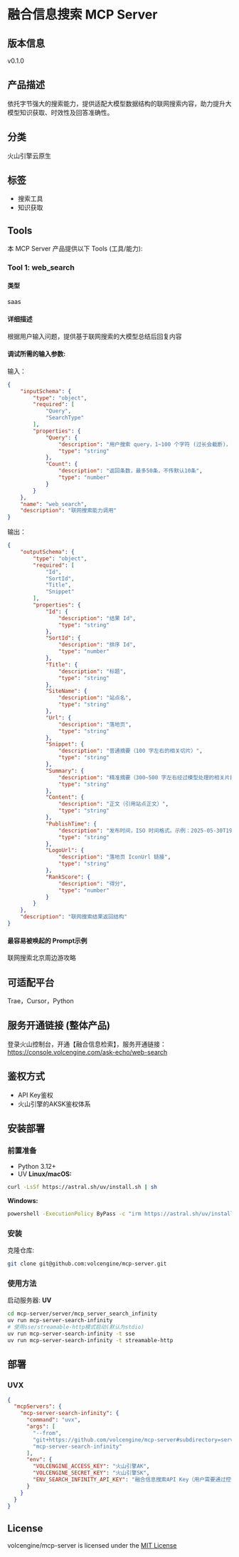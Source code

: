 # 融合信息搜索 MCP Server
## 版本信息
v0.1.0
## 产品描述
依托字节强大的搜索能力，提供适配大模型数据结构的联网搜索内容，助力提升大模型知识获取、时效性及回答准确性。
## 分类
火山引擎云原生
## 标签
- 搜索工具
- 知识获取

## Tools
本 MCP Server 产品提供以下 Tools (工具/能力):
### Tool 1: web_search

#### 类型
saas
#### 详细描述
根据用户输入问题，提供基于联网搜索的大模型总结后回复内容
#### 调试所需的输入参数:
输入：
```json
{
    "inputSchema": {
        "type": "object",
        "required": [
            "Query",
            "SearchType"
        ],
        "properties": {
            "Query": {
                "description": "用户搜索 query，1~100 个字符 (过长会截断)，不支持多词搜索",
                "type": "string"
            },
            "Count": {
                "description": "返回条数，最多50条，不传默认10条",
                "type": "number"
            }
        }
    },
    "name": "web_search",
    "description": "联网搜索能力调用"
}
```
输出：
```json
{
    "outputSchema": {
        "type": "object",
        "required": [
            "Id",
            "SortId",
            "Title",
            "Snippet"
        ],
        "properties": {
            "Id": {
                "description": "结果 Id",
                "type": "string"
            },
            "SortId": {
                "description": "排序 Id",
                "type": "number"
            },
            "Title": {
                "description": "标题",
                "type": "string"
            },
            "SiteName": {
                "description": "站点名",
                "type": "string"
            },
            "Url": {
                "description": "落地页",
                "type": "string"
            },
            "Snippet": {
                "description": "普通摘要（100 字左右的相关切片）",
                "type": "string"
            },
            "Summary": {
                "description": "精准摘要（300~500 字左右经过模型处理的相关片段）",
                "type": "string"
            },
            "Content": {
                "description": "正文（引用站点正文）",
                "type": "string"
            },
            "PublishTime": {
                "description": "发布时间，ISO 时间格式。示例：2025-05-30T19:35:24+08:00",
                "type": "string"
            },
            "LogoUrl": {
                "description": "落地页 IconUrl 链接",
                "type": "string"
            },
            "RankScore": {
                "description": "得分",
                "type": "number"
            }
        }
    },
    "description": "联网搜索结果返回结构"
}
```

#### 最容易被唤起的 Prompt示例
联网搜索北京周边游攻略
## 可适配平台
Trae，Cursor，Python
## 服务开通链接 (整体产品)
登录火山控制台，开通【融合信息检索】，服务开通链接：https://console.volcengine.com/ask-echo/web-search
## 鉴权方式
- API Key鉴权
- 火山引擎的AKSK鉴权体系
## 安装部署
### 前置准备
- Python 3.12+
- UV
  **Linux/macOS:**
```bash
curl -LsSf https://astral.sh/uv/install.sh | sh
```
**Windows:**
```bash
powershell -ExecutionPolicy ByPass -c "irm https://astral.sh/uv/install.ps1 | iex"
```
### 安装
克隆仓库:
```bash
git clone git@github.com:volcengine/mcp-server.git
```
### 使用方法
启动服务器:
**UV**
```bash
cd mcp-server/server/mcp_server_search_infinity
uv run mcp-server-search-infinity
# 使用sse/streamable-http模式启动(默认为stdio)
uv run mcp-server-search-infinity -t sse
uv run mcp-server-search-infinity -t streamable-http
```
## 部署
### UVX
```json
{
  "mcpServers": {
    "mcp-server-search-infinity": {
      "command": "uvx",
      "args": [
        "--from",
        "git+https://github.com/volcengine/mcp-server#subdirectory=server/mcp_server_search_infinity",
        "mcp-server-search-infinity"
      ],
      "env": {
        "VOLCENGINE_ACCESS_KEY": "火山引擎AK",
        "VOLCENGINE_SECRET_KEY": "火山引擎SK",
        "ENV_SEARCH_INFINITY_API_KEY": "融合信息搜索API Key（用户需要通过控制台创建API Key以获取）"
      }
    }
  }
}
```
## License
volcengine/mcp-server is licensed under the [MIT License](https://github.com/volcengine/mcp-server/blob/main/LICENSE)